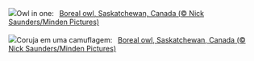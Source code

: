 ![](https://www.bing.com/th?id=OHR.BorealOwl_EN-GB5088919623_UHD.jpg&w=1000)Owl in one:&nbsp;&ensp;[Boreal owl, Saskatchewan, Canada (© Nick Saunders/Minden Pictures)](https://www.bing.com/th?id=OHR.BorealOwl_EN-GB5088919623_UHD.jpg)
<br><br/>
![](https://www.bing.com/th?id=OHR.BorealOwl_PT-BR1424303006_UHD.jpg&w=1000)Coruja em uma camuflagem:&nbsp;&ensp;[Boreal owl, Saskatchewan, Canada (© Nick Saunders/Minden Pictures)](https://www.bing.com/th?id=OHR.BorealOwl_PT-BR1424303006_UHD.jpg)
<br><br/>
